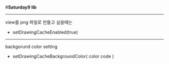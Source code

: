 #**Saturday9 lib**

---
view를 png 파일로 만들고 싶을때는 
* setDrawingCacheEnabled(true)

---
backgorund color setting
* setDrawingCacheBackgroundColor( color code ) 
